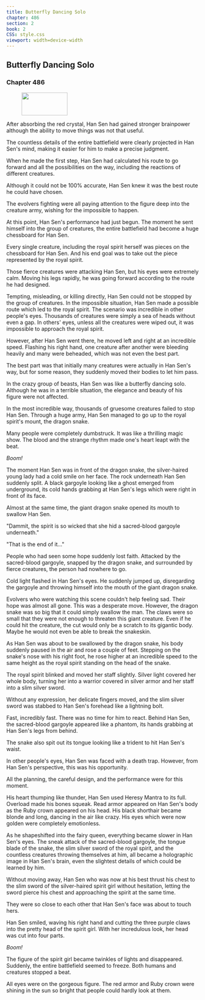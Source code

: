 ```yaml
---
title: Butterfly Dancing Solo
chapter: 486
section: 2
book: 2
CSS: style.css
viewport: width=device-width
---
```


## Butterfly Dancing Solo

### Chapter 486

<figure>
	<img src="../Images/gem.gif" alt="" id="gem" width="120" height="60" />
</figure>

After absorbing the red crystal, Han Sen had gained stronger brainpower although the ability to move things was not that useful.

The countless details of the entire battlefield were clearly projected in Han Sen's mind, making it easier for him to make a precise judgment.

When he made the first step, Han Sen had calculated his route to go forward and all the possibilities on the way, including the reactions of different creatures.

Although it could not be 100% accurate, Han Sen knew it was the best route he could have chosen.

The evolvers fighting were all paying attention to the figure deep into the creature army, wishing for the impossible to happen.

At this point, Han Sen's performance had just begun. The moment he sent himself into the group of creatures, the entire battlefield had become a huge chessboard for Han Sen.

Every single creature, including the royal spirit herself was pieces on the chessboard for Han Sen. And his end goal was to take out the piece represented by the royal spirit.

Those fierce creatures were attacking Han Sen, but his eyes were extremely calm. Moving his legs rapidly, he was going forward according to the route he had designed.

Tempting, misleading, or killing directly, Han Sen could not be stopped by the group of creatures. In the impossible situation, Han Sen made a possible route which led to the royal spirit. The scenario was incredible in other people's eyes. Thousands of creatures were simply a sea of heads without even a gap. In others' eyes, unless all the creatures were wiped out, it was impossible to approach the royal spirit.

However, after Han Sen went there, he moved left and right at an incredible speed. Flashing his right hand, one creature after another were bleeding heavily and many were beheaded, which was not even the best part.

The best part was that initially many creatures were actually in Han Sen's way, but for some reason, they suddenly moved their bodies to let him pass.

In the crazy group of beasts, Han Sen was like a butterfly dancing solo. Although he was in a terrible situation, the elegance and beauty of his figure were not affected.

In the most incredible way, thousands of gruesome creatures failed to stop Han Sen. Through a huge army, Han Sen managed to go up to the royal spirit's mount, the dragon snake.

Many people were completely dumbstruck. It was like a thrilling magic show. The blood and the strange rhythm made one's heart leapt with the beat.

*Boom!*

The moment Han Sen was in front of the dragon snake, the silver-haired young lady had a cold smile on her face. The rock underneath Han Sen suddenly split. A black gargoyle looking like a ghost emerged from underground, its cold hands grabbing at Han Sen's legs which were right in front of its face.

Almost at the same time, the giant dragon snake opened its mouth to swallow Han Sen.

"Dammit, the spirit is so wicked that she hid a sacred-blood gargoyle underneath."

"That is the end of it…"

People who had seen some hope suddenly lost faith. Attacked by the sacred-blood gargoyle, snapped by the dragon snake, and surrounded by fierce creatures, the person had nowhere to go.

Cold light flashed in Han Sen's eyes. He suddenly jumped up, disregarding the gargoyle and throwing himself into the mouth of the giant dragon snake.

Evolvers who were watching this scene couldn't help feeling sad. Their hope was almost all gone. This was a desperate move. However, the dragon snake was so big that it could simply swallow the man. The claws were so small that they were not enough to threaten this giant creature. Even if he could hit the creature, the cut would only be a scratch to its gigantic body. Maybe he would not even be able to break the snakeskin.

As Han Sen was about to be swallowed by the dragon snake, his body suddenly paused in the air and rose a couple of feet. Stepping on the snake's nose with his right foot, he rose higher at an incredible speed to the same height as the royal spirit standing on the head of the snake.

The royal spirit blinked and moved her staff slightly. Silver light covered her whole body, turning her into a warrior covered in silver armor and her staff into a slim silver sword.

Without any expression, her delicate fingers moved, and the slim silver sword was stabbed to Han Sen's forehead like a lightning bolt.

Fast, incredibly fast. There was no time for him to react. Behind Han Sen, the sacred-blood gargoyle appeared like a phantom, its hands grabbing at Han Sen's legs from behind.

The snake also spit out its tongue looking like a trident to hit Han Sen's waist.

In other people's eyes, Han Sen was faced with a death trap. However, from Han Sen's perspective, this was his opportunity.

All the planning, the careful design, and the performance were for this moment.

His heart thumping like thunder, Han Sen used Heresy Mantra to its full. Overload made his bones squeak. Read armor appeared on Han Sen's body as the Ruby crown appeared on his head. His black shorthair became blonde and long, dancing in the air like crazy. His eyes which were now golden were completely emotionless.

As he shapeshifted into the fairy queen, everything became slower in Han Sen's eyes. The sneak attack of the sacred-blood gargoyle, the tongue blade of the snake, the slim silver sword of the royal spirit, and the countless creatures throwing themselves at him, all became a holographic image in Han Sen's brain, even the slightest details of which could be learned by him.

Without moving away, Han Sen who was now at his best thrust his chest to the slim sword of the silver-haired spirit girl without hesitation, letting the sword pierce his chest and approaching the spirit at the same time.

They were so close to each other that Han Sen's face was about to touch hers.

Han Sen smiled, waving his right hand and cutting the three purple claws into the pretty head of the spirit girl. With her incredulous look, her head was cut into four parts.

*Boom!*

The figure of the spirit girl became twinkles of lights and disappeared. Suddenly, the entire battlefield seemed to freeze. Both humans and creatures stopped a beat.

All eyes were on the gorgeous figure. The red armor and Ruby crown were shining in the sun so bright that people could hardly look at them.